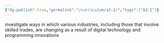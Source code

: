```yaml
---
{"dg-publish":true,"permalink":"/curriculum/a3-2/","tags":["A3.2"]}
---
```


investigate ways in which various industries, including those that involve skilled trades, are changing as a result of digital technology and programming innovations